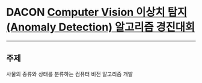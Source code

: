 # DACON [Computer Vision 이상치 탐지(Anomaly Detection) 알고리즘 경진대회](https://dacon.io/competitions/official/235894/overview/description)

---

## 주제

사물의 종류와 상태를 분류하는 컴퓨터 비전 알고리즘 개발


